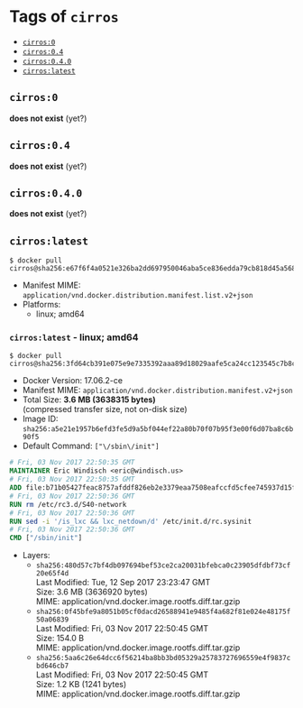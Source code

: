 <!-- THIS FILE IS GENERATED VIA './update-remote.sh' -->

# Tags of `cirros`

-	[`cirros:0`](#cirros0)
-	[`cirros:0.4`](#cirros04)
-	[`cirros:0.4.0`](#cirros040)
-	[`cirros:latest`](#cirroslatest)

## `cirros:0`

**does not exist** (yet?)

## `cirros:0.4`

**does not exist** (yet?)

## `cirros:0.4.0`

**does not exist** (yet?)

## `cirros:latest`

```console
$ docker pull cirros@sha256:e67f6f4a0521e326ba2dd697950046aba5ce836edda79cb818d45a56841c7ca2
```

-	Manifest MIME: `application/vnd.docker.distribution.manifest.list.v2+json`
-	Platforms:
	-	linux; amd64

### `cirros:latest` - linux; amd64

```console
$ docker pull cirros@sha256:3fd64cb391e075e9e7335392aaa89d18029aafe5ca24cc123545c7b8c9c1d59c
```

-	Docker Version: 17.06.2-ce
-	Manifest MIME: `application/vnd.docker.distribution.manifest.v2+json`
-	Total Size: **3.6 MB (3638315 bytes)**  
	(compressed transfer size, not on-disk size)
-	Image ID: `sha256:a5e21e1957b6efd3fe5d9a5bf044ef22a80b70f07b95f3e00f6d07ba8c6b90f5`
-	Default Command: `["\/sbin\/init"]`

```dockerfile
# Fri, 03 Nov 2017 22:50:35 GMT
MAINTAINER Eric Windisch <eric@windisch.us>
# Fri, 03 Nov 2017 22:50:35 GMT
ADD file:b71b05427feac8757afddf826eb2e3379eaa7508eafccfd5cfee745937d15fba in / 
# Fri, 03 Nov 2017 22:50:36 GMT
RUN rm /etc/rc3.d/S40-network
# Fri, 03 Nov 2017 22:50:36 GMT
RUN sed -i '/is_lxc && lxc_netdown/d' /etc/init.d/rc.sysinit
# Fri, 03 Nov 2017 22:50:36 GMT
CMD ["/sbin/init"]
```

-	Layers:
	-	`sha256:480d57c7bf4db097694bef53ce2ca20031bfebca0c23905dfdbf73cf20e65f4d`  
		Last Modified: Tue, 12 Sep 2017 23:23:47 GMT  
		Size: 3.6 MB (3636920 bytes)  
		MIME: application/vnd.docker.image.rootfs.diff.tar.gzip
	-	`sha256:0f45bfe9a8051b05cf0dacd26588941e9485f4a682f81e024e48175f50a06839`  
		Last Modified: Fri, 03 Nov 2017 22:50:45 GMT  
		Size: 154.0 B  
		MIME: application/vnd.docker.image.rootfs.diff.tar.gzip
	-	`sha256:5aa6c26e64dcc6f56214ba8bb3bd05329a25783727696559e4f9837cbd646cb7`  
		Last Modified: Fri, 03 Nov 2017 22:50:45 GMT  
		Size: 1.2 KB (1241 bytes)  
		MIME: application/vnd.docker.image.rootfs.diff.tar.gzip
